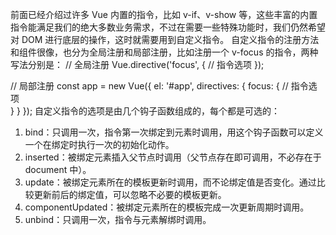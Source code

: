 前面已经介绍过许多 Vue 内置的指令，比如 v-if、v-show 等，这些丰富的内置指令能满足我们的绝大多数业务需求，不过在需要一些特殊功能时，我们仍然希望对 DOM 进行底层的操作，这时就需要用到自定义指令。
自定义指令的注册方法和组件很像，也分为全局注册和局部注册，比如注册一个 v-focus 的指令，两种写法分别是：
// 全局注册
Vue.directive('focus', {
  // 指令选项
});

// 局部注册
const app = new Vue({
  el: '#app',
  directives: {
    focus: {
      // 指令选项      
    }
  }
});
自定义指令的选项是由几个钩子函数组成的，每个都是可选的：
1. bind：只调用一次，指令第一次绑定到元素时调用，用这个钩子函数可以定义一个在绑定时执行一次的初始化动作。
2. inserted：被绑定元素插入父节点时调用（父节点存在即可调用，不必存在于 document 中）。
3. update：被绑定元素所在的模板更新时调用，而不论绑定值是否变化。通过比较更新前后的绑定值，可以忽略不必要的模板更新。
4. componentUpdated：被绑定元素所在的模板完成一次更新周期时调用。
5. unbind：只调用一次，指令与元素解绑时调用。
